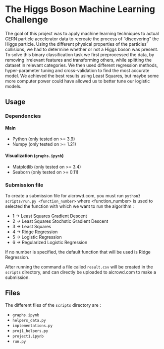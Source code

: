 # The Higgs Boson Machine Learning Challenge

The goal of this project was to apply machine learning techniques to actual CERN particle accelerator data to recreate the process of “discovering” the Higgs particle. Using the different physical properties of the particles’ collisions, we had to determine whether or not a Higgs boson was present. To solve this binary classification task we first preprocessed the data, by removing irrelevant features and transforming others, while splitting the dataset in relevant categories. We then used different regression methods, hyper-parameter tuning and cross-validation to find the most accurate model. We achieved the best results using Least Squares, but maybe some more computer power could have allowed us to better tune our logistic models.

## Usage
### Dependencies
#### Main
* Python (only tested on >= 3.9) 
* Numpy (only tested on >= 1.21)
#### Visualization (`graphs.ipynb`)
* Matplotlib (only tested on >= 3.4)
* Seaborn (only tested on >= 0.11)
### Submission file
To create a submission file for aicrowd.com, you must run `python3 scripts/run.py <function_number>` where <function_number> is used to selected the function with which we want to run the algorithm :
* 1 -> Least Squares Gradient Descent
* 2 -> Least Squares Stochstic Gradient Descent
* 3 -> Least Squares
* 4 -> Ridge Regression
* 5 -> Logistic Regression
* 6 -> Regularized Logistic Regression 

If no number is specified, the default function that will be used is Ridge Regression.

After running the command a file called `result.csv` will be created in the `scripts` directory, and can directly be uploaded to aicrowd.com to make a submission.

## Files
The different files of the `scripts` directory are :
* `graphs.ipynb`
* `helpers_data.py`
* `implementations.py`
* `proj1_helpers.py`
* `project1.ipynb`
* `run.py`
